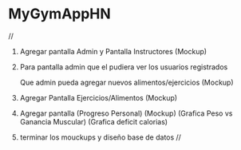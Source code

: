 # MyGymAppHN


//
1) Agregar pantalla Admin y Pantalla Instructores (Mockup)

2) Para pantalla admin que el pudiera ver los usuarios registrados

   Que admin pueda agregar nuevos alimentos/ejercicios (Mockup)

3) Agregar Pantalla Ejercicios/Alimentos (Mockup)

3) Agregar pantalla (Progreso Personal) (Mockup) (Grafica Peso vs Ganancia Muscular) (Grafica deficit calorias)

4) terminar los mouckups y diseño base de datos
   //
